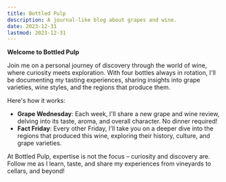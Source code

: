 ```yaml
---
title: Bottled Pulp
description: A journal-like blog about grapes and wine.
date: 2023-12-31
lastmod: 2023-12-31
---  
```

**Welcome to Bottled Pulp**

Join me on a personal journey of discovery through the world of wine, where curiosity meets exploration. With four bottles 
always in rotation, I'll be documenting my tasting experiences, sharing insights into grape varieties, wine styles, and the 
regions that produce them.

Here's how it works:

* **Grape Wednesday**: Each week, I'll share a new grape and wine review, delving into its taste, aroma, and overall character. No 
dinner required!
* **Fact Friday**: Every other Friday, I'll take you on a deeper dive into the regions that produced this wine, exploring 
their history, culture, and grape varieties.

At Bottled Pulp, expertise is not the focus – curiosity and discovery are. Follow me as I learn, taste, and share my 
experiences from vineyards to cellars, and beyond!
